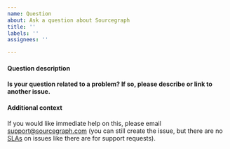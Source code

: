 ```yaml
---
name: Question
about: Ask a question about Sourcegraph
title: ''
labels: ''
assignees: ''

---
```


#### Question description

<!-- Type your question here. -->

#### Is your question related to a problem? If so, please describe or link to another issue.

<!-- A description of what the related problem is. Ex. I'm always frustrated when [...] -->

#### Additional context

<!-- Add any other context or other information you'd like to include. -->

If you would like immediate help on this, please email support@sourcegraph.com (you can still create the issue, but there are no [SLAs](https://about.sourcegraph.com/support/) on issues like there are for support requests).
